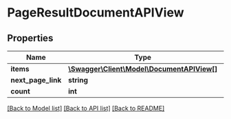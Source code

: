 # PageResultDocumentAPIView

## Properties
Name | Type | Description | Notes
------------ | ------------- | ------------- | -------------
**items** | [**\Swagger\Client\Model\DocumentAPIView[]**](DocumentAPIView.md) |  | [optional] 
**next_page_link** | **string** |  | [optional] 
**count** | **int** |  | [optional] 

[[Back to Model list]](../README.md#documentation-for-models) [[Back to API list]](../README.md#documentation-for-api-endpoints) [[Back to README]](../README.md)


